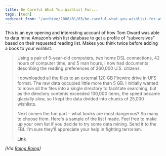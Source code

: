 ```yaml
---
title: Be Careful What You Wishlist For...
tags: [tech]
redirect_from: "/archive/2006/01/03/be-careful-what-you-wishlist-for.aspx/"
---
```


This is an eye opening and interesting account of how Tom Oward was able
to data mine Amazon’s wish list database to get a profile of
“subversives” based on their requested reading list. Makes you think
twice before adding a book to your wishlist.

> Using a pair of 5-year-old computers, two home DSL connections, 42
> hours of computer time, and 5 man hours, I now had documents
> describing the reading preferences of 260,000 U.S. citizens.
>
> I downloaded all the files to an external 120 GB Firewire drive in UFS
> format. The raw data occupied little more than 5 GB. I initially
> wanted to move all the files into a single directory to facilitate
> searching, but as the directory contents exceeded 100,000 items, the
> speed became glacially slow, so I kept the data divided into chunks of
> 25,000 wishlists.
>
> Next comes the fun part – what books are most dangerous? So many to
> choose from. Here's a sample of the list I made. Feel free to make up
> your own list if you decide to try some data mining. Send it to the
> FBI. I'm sure they'll appreciate your help in fighting terrorism.
>
> [Link](http://www.applefritter.com/bannedbooks)

*[Via [Boing
Boing](http://www.boingboing.net/2006/01/04/data_mining_101_find.html)]*

